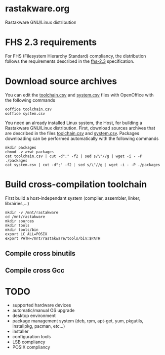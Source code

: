 rastakware.org
==============

Rastakware GNU/Linux distribution

# FHS 2.3 requirements

For FHS (Filesystem Hierarchy Standard) compliancy, the distribution follows the requirements
described in the [fhs-2.3](http://refspecs.linuxfoundation.org/FHS_2.3/fhs-2.3.html) specification.


# Download source archives

You can edit the [toolchain.csv](./toolchain.csv) and [system.csv](./system.csv) files with OpenOffice
with the following commands

    ooffice toolchain.csv
    ooffice system.csv

You need an already installed Linux system, the Host, for building a Rastakware GNU/Linux distribution.
First, download sources archives that are described in the files [toolchain.csv](./toolchain.csv) and
[system.csv](./system.csv). Packages downloading can be performed automatically with the following commands

    mkdir packages
    chmod -v a+wt packages
    cat toolchain.csv | cut -d";" -f2 | sed s/\"//g | wget -i - -P ./packages
    cat system.csv | cut -d";" -f2 | sed s/\"//g | wget -i - -P ./packages

# Build cross-compilation toolchain

First build a host-independant system (compiler, assembler, linker, librairies,...)

    mkdir -v /mnt/rastakware
    cd /mnt/rastakware
    mkdir sources
    mkdir tools
    mkdir tools/bin
    export LC_ALL=POSIX
    export PATH=/mnt/rastakware/tools/bin:$PATH

## Compile cross binutils

## Compile cross Gcc

















# TODO

- supported hardware devices
- automatic/manual OS upgrade
- desktop environment
- package management system (deb, rpm, apt-get, yum, pkgutils, installpkg, pacman, etc...)
- installer
- configuration tools
- LSB compliancy
- POSIX compliancy


